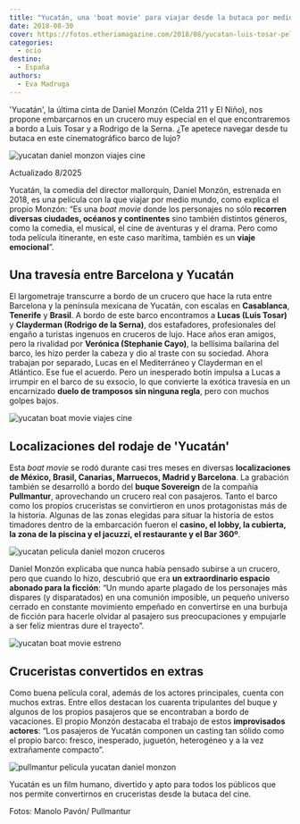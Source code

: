 ```yaml
---
title: "Yucatán, una 'boat movie' para viajar desde la butaca por medio mundo"
date: 2018-08-30
cover: https://fotos.etheriamagazine.com/2018/08/yucatan-luis-tosar-pelicula-crucero.jpg
categories: 
  - ocio
destino: 
  - España
authors: 
  - Eva Madruga
---
```


'Yucatán', la última cinta de Daniel Monzón (Celda 211 y El Niño), nos propone 
embarcarnos en un crucero muy especial en el que encontraremos a bordo a Luis Tosar y a 
Rodrigo de la Serna. ¿Te apetece navegar desde tu butaca en este cinematográfico barco 
de lujo? 

![yucatan daniel monzon viajes cine](https://fotos.etheriamagazine.com/2018/08/Yucatan-making-off-manolo-pavon.jpg "Making off de 'Yucatán'.")

Actualizado 8/2025 

Yucatán, la comedia del director mallorquín, Daniel Monzón, estrenada en 2018, es una 
película con la que viajar por medio mundo, como explica el propio Monzón: “Es una _boat 
movie_ donde los personajes no sólo **recorren diversas ciudades, océanos y 
continentes** sino también distintos géneros, como la comedia, el musical, el cine de 
aventuras y el drama. Pero como toda película itinerante, en este caso marítima, también 
es un **viaje emocional**”. 

## Una travesía entre Barcelona y Yucatán

El largometraje transcurre a bordo de un crucero que hace la ruta entre Barcelona y la 
península mexicana de Yucatán, con escalas en **Casablanca**, **Tenerife** y **Brasil**. 
A bordo de este barco encontramos a **Lucas (Luis Tosar)** y **Clayderman (Rodrigo de la 
Serna)**, dos estafadores, profesionales del engaño a turistas ingenuos en cruceros de 
lujo. Hace años eran amigos, pero la rivalidad por **Verónica (Stephanie Cayo)**, la 
bellísima bailarina del barco, les hizo perder la cabeza y dio al traste con su 
sociedad. Ahora trabajan por separado, Lucas en el Mediterráneo y Clayderman en el 
Atlántico. Ese fue el acuerdo. Pero un inesperado botín impulsa a Lucas a irrumpir en el 
barco de su exsocio, lo que convierte la exótica travesía en un encarnizado **duelo de 
tramposos sin ninguna regla**, pero con muchos golpes bajos. 

![yucatan boat movie viajes cine](https://fotos.etheriamagazine.com/2018/08/viajes-cine-yucatan-crucero.jpg "Cartel anunciador y teaser de 'Yucatán'.")

## Localizaciones del rodaje de 'Yucatán'

Esta _boat movie_ se rodó durante casi tres meses en diversas **localizaciones de 
México, Brasil, Canarias, Marruecos, Madrid y Barcelona**. La grabación también se 
desarrolló a bordo del **buque Sovereign** de la compañía **Pullmantur**, aprovechando 
un crucero real con pasajeros. Tanto el barco como los propios cruceristas se 
convirtieron en unos protagonistas más de la historia. Algunas de las zonas elegidas 
para situar la historia de estos timadores dentro de la embarcación fueron el **casino, 
el lobby, la cubierta, la zona de la piscina y el jacuzzi, el restaurante y el Bar 
360º**. 

![yucatan pelicula daniel mozon cruceros](https://fotos.etheriamagazine.com/2018/08/Yucatan-manolo-pavon-pelicula.jpg "El casino es uno de los escenarios elegidos en 'Yucatán'.")

Daniel Monzón explicaba que nunca había pensado subirse a un crucero, pero que cuando lo 
hizo, descubrió que era **un extraordinario espacio abonado para la ficción**: “Un mundo 
aparte plagado de los personajes más dispares (y disparatados) en una comunión 
imposible, un pequeño universo cerrado en constante movimiento empeñado en convertirse 
en una burbuja de ficción para hacerle olvidar al pasajero sus preocupaciones y 
empujarle a ser feliz mientras dure el trayecto”. 

![yucatan boat movie estreno](https://fotos.etheriamagazine.com/2018/08/yucatan-makingoff-pelicula-manolo-pavon.jpg "Preparando escena durante el rodaje.")

## Cruceristas convertidos en extras

Como buena película coral, además de los actores principales, cuenta con muchos extras. 
Entre ellos destacan los cuarenta tripulantes del buque y algunos de los propios 
pasajeros que se encontraban a bordo de vacaciones. El propio Monzón destacaba el 
trabajo de estos **improvisados actores**: “Los pasajeros de Yucatán componen un casting 
tan sólido como el propio barco: fresco, inesperado, juguetón, heterogéneo y a la vez 
extrañamente compacto”. 

![pullmantur pelicula yucatan daniel monzon](https://fotos.etheriamagazine.com/2018/08/Buque-Sovereign-de-Pullmantur-Cruceros-Yucatan.jpg "Buque Sovereign de Pullmantur, lugar del rodaje de 'Yucatán'.")

Yucatán es un film humano, divertido y apto para todos los públicos que nos permite 
convertirnos en cruceristas desde la butaca del cine. 

Fotos: Manolo Pavón/ Pullmantur
